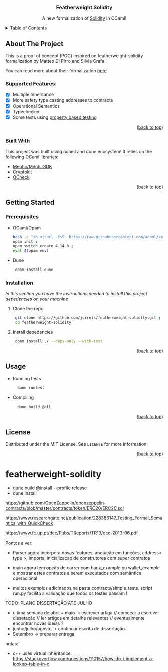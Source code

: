 <a name="readme-top"></a>

<br />
<div align="center">

  <h3 align="center">Featherweight Solidity</h3>

  <p align="center">
    A new formalization of <a href="https://soliditylang.org/">Solidity</a> in OCaml!
  </p>
</div>



<!-- TABLE OF CONTENTS -->
<details>
  <summary>Table of Contents</summary>
  <ol>
    <li>
      <a href="#about-the-project">About The Project</a>
      <ul>
        <li><a href="#supported-features">Supported Features</a></li>
        <li><a href="#built-with">Built With</a></li>
      </ul>
    </li>
    <li>
      <a href="#getting-started">Getting Started</a>
      <ul>
        <li><a href="#prerequisites">Prerequisites</a></li>
        <li><a href="#installation">Installation</a></li>
      </ul>
    </li>
    <li><a href="#usage">Usage</a></li>
    <li><a href="#license">License</a></li>
  </ol>
</details>



<!-- ABOUT THE PROJECT -->
## About The Project

This is a proof of concept (POC) inspired on featherweight-solidity formalization by Matteo Di Pirro and Silvia Crafa.

You can read more about their formalization <a href="https://link.springer.com/chapter/10.1007/978-3-030-43725-1_11">here</a>

### Supported Features:

- [x] Multiple Inheritance
- [x] More safety type casting addresses to contracts
- [x] Operational Semantics 
- [x] Typechecker
- [x] Some tests using  <a href="https://medium.com/criteo-engineering/introduction-to-property-based-testing-f5236229d237">property based testing</a> 
<!-- - [ ] Add Additional Templates w/ Examples
- [ ] Add "components" document to easily copy & paste sections of the readme
- [ ] Multi-language Support -->

<p align="right">(<a href="#readme-top">back to top</a>)</p>



### Built With

This project was built using ocaml and dune ecosystem!
It relies on the following OCaml libraries:

* <a href="https://gitlab.inria.fr/fpottier/menhir">Menhir/MenhirSDK</a>
* <a href="https://github.com/xavierleroy/cryptokit">Cryptokit</a>
* <a href="https://github.com/c-cube/qcheck">QCheck</a>
  
<p align="right">(<a href="#readme-top">back to top</a>)</p>

<!-- GETTING STARTED -->
## Getting Started

### Prerequisites

* OCaml/Opam
  ```sh
  bash -c "sh <(curl -fsSL https://raw.githubusercontent.com/ocaml/opam/master/shell/install.sh)" ;
  opam init ;
  opam switch create 4.14.0 ;
  eval $(opam env)
  ```

* Dune 
  ```sh
   opam install dune
  ```
### Installation

_In this section you have the instructions needed to install this project depedencies on your machine_

1. Clone the repo
   ```sh
    git clone https://github.com/jcrreis/featherweight-solidity.git ; 
    cd featherweight-solidity
   ```
2. Install depedencies
   ```sh
    opam install ./ --deps-only --with-test
   ```

<p align="right">(<a href="#readme-top">back to top</a>)</p>


<!-- USAGE EXAMPLES -->
## Usage

* Running tests
  ```sh
    dune runtest
   ```

* Compiling
  ```sh
    dune build @all
   ```

<p align="right">(<a href="#readme-top">back to top</a>)</p>


<!-- LICENSE -->
## License

Distributed under the MIT License. See `LICENSE` for more information.

<p align="right">(<a href="#readme-top">back to top</a>)</p>



# featherweight-solidity

* dune build @install --profile release
* dune install

https://github.com/OpenZeppelin/openzeppelin-contracts/blob/master/contracts/token/ERC20/ERC20.sol

https://www.researchgate.net/publication/228386147_Testing_Formal_Semantics_with_QuickCheck 

https://www.fc.up.pt/dcc/Pubs/TReports/TR13/dcc-2013-06.pdf 

Pontos a ver:

- Parser agora incorpora novas features, anotação em funções, address< type >, imports, inicializacao de construtores 
com super contratos 

- main agora tem opção de correr com bank_example ou wallet_example e mostrar estes contratos a serem executados com semântica operacional 

- muitos exemplos adicinados na pasta contracts/simple_tests, script run.py facilita a validação que todos os testes passam !

TODO: PLANO DISSERTAÇÃO ATÉ JULHO


- ultima semana de abril + maio -> escrever artiga // começar a escrever dissetação // ler artigos em detalhe relevantes // eventualmente encontrar novas ideias ? 
- junho/julho/agosto -> continuar escrita de dissertação...
- Setembro -> preparar entrega 



notas:

- c++ uses virtual inheritance: https://stackoverflow.com/questions/110157/how-do-i-implement-a-lookup-table-in-c

